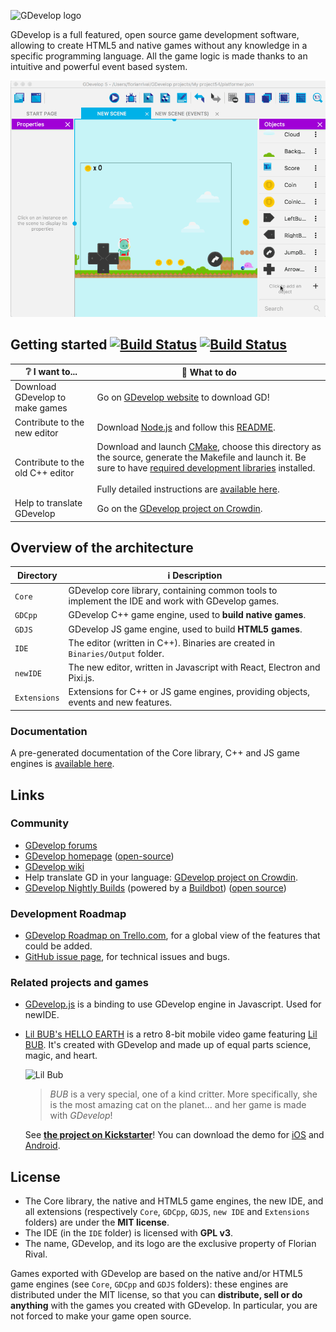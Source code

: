 ![GDevelop logo](https://raw.githubusercontent.com/4ian/GD/master/Core/docs/images/gdlogo.png "GDevelop logo")

GDevelop is a full featured, open source game development software, allowing to create HTML5 and native games without any knowledge in a specific programming language. All the game logic is made thanks to an intuitive and powerful event based system.

![GDevelop in action, used to add a trigger in a platformer game](https://raw.githubusercontent.com/4ian/GD/master/Core/docs/images/demo.gif "GDevelop in action, used to add a trigger in a platformer game")

Getting started [![Build Status](https://semaphoreci.com/api/v1/4ian/gd/branches/master/badge.svg)](https://semaphoreci.com/4ian/gd) [![Build Status](https://travis-ci.org/4ian/GD.svg?branch=master)](https://travis-ci.org/4ian/GD)
---------------

| ❔ I want to... | 🚀 What to do |
| --- | --- |
| Download GDevelop to make games | Go on [GDevelop website](https://gdevelop-app.com) to download GD! |
| Contribute to the new editor | Download [Node.js] and follow this [README](newIDE/README.md). |
| Contribute to the old C++ editor | Download and launch [CMake], choose this directory as the source, generate the Makefile and launch it. Be sure to have [required development libraries](http://4ian.github.io/GD-Documentation/GDCore%20Documentation/setup_dev_env.html) installed. <br><br> Fully detailed instructions are [available here](http://4ian.github.io/GD-Documentation). |
| Help to translate GDevelop | Go on the [GDevelop project on Crowdin](https://crowdin.com/project/gdevelop). |

Overview of the architecture
----------------------------

| Directory | ℹ️ Description |
| --- | --- |
| `Core` | GDevelop core library, containing common tools to implement the IDE and work with GDevelop games. |
| `GDCpp` | GDevelop C++ game engine, used to **build native games**. |
| `GDJS` | GDevelop JS game engine, used to build **HTML5 games**. |
| `IDE` | The editor (written in C++). Binaries are created in `Binaries/Output` folder. |
| `newIDE` | The new editor, written in Javascript with React, Electron and Pixi.js. |
| `Extensions` | Extensions for C++ or JS game engines, providing objects, events and new features. |

### Documentation

A pre-generated documentation of the Core library, C++ and JS game engines is [available here](http://4ian.github.io/GD-Documentation).

Links
-----

### Community

* [GDevelop forums](http://forum.compilgames.net)
* [GDevelop homepage](https://gdevelop-app.com) ([open-source](https://github.com/4ian/GDevelop-website))
* [GDevelop wiki](http://wiki.compilgames.net)
* Help translate GD in your language: [GDevelop project on Crowdin](https://crowdin.com/project/gdevelop).
* [GDevelop Nightly Builds](http://nightlies.gd.victorlevasseur.com/) (powered by a [Buildbot](https://github.com/victorlevasseur/GD-Buildbot)) ([open source](https://github.com/victorlevasseur/GD-Nightlies-Website))

### Development Roadmap

* [GDevelop Roadmap on Trello.com](https://trello.com/b/qf0lM7k8/gdevelop-roadmap), for a global view of the features that could be added.
* [GitHub issue page](https://github.com/4ian/GD/issues), for technical issues and bugs.

### Related projects and games

* [GDevelop.js](https://github.com/4ian/GDevelop.js) is a binding to use GDevelop engine in Javascript. Used for newIDE.
* [Lil BUB's HELLO EARTH](http://lilbub.com/game) is a retro 8-bit mobile video game featuring [Lil BUB](http://lilbub.com). It's created with GDevelop and made up of equal parts science, magic, and heart.

  ![Lil Bub](http://compilgames.net/assets/bub/screenshots-background.jpg "GDevelop logo")

  > *BUB* is a very special, one of a kind critter. More specifically, she is the most amazing cat on the planet... and her game is made with *GDevelop*!

  See **[the project on Kickstarter](http://lilbub.com/game)**! You can download the demo for [iOS](https://itunes.apple.com/us/app/lil-bubs-hello-earth/id1123383033?mt=8) and [Android](https://play.google.com/store/apps/details?id=com.lilbub.game).

License
-------

* The Core library, the native and HTML5 game engines, the new IDE, and all extensions (respectively `Core`, `GDCpp`, `GDJS`, `new IDE` and `Extensions` folders) are under the **MIT license**.
* The IDE (in the `IDE` folder) is licensed with **GPL v3**.
* The name, GDevelop, and its logo are the exclusive property of Florian Rival.

Games exported with GDevelop are based on the native and/or HTML5 game engines (see `Core`, `GDCpp` and `GDJS` folders): these engines are distributed under the MIT license, so that you can **distribute, sell or do anything** with the games you created with GDevelop. In particular, you are not forced to make your game open source.


[Node.js]:https://nodejs.org
[CMake]:http://www.cmake.org/
[Ninja]:http://martine.github.io/ninja/
